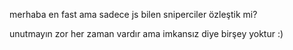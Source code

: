 merhaba en fast ama sadece js bilen sniperciler özleştik mi?



unutmayın zor her zaman vardır ama imkansız diye birşey yoktur :)
